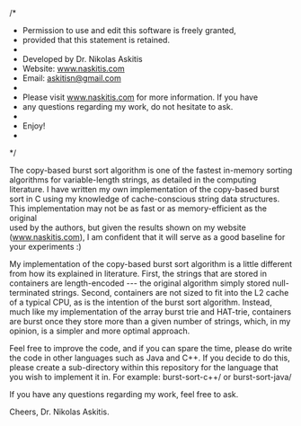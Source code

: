 /*
 * Permission to use and edit this software is freely granted,
 * provided that this statement is retained.
 *
 * Developed by Dr. Nikolas Askitis
 * Website: www.naskitis.com
 * Email:   askitisn@gmail.com
 *
 * Please visit www.naskitis.com for more information.   If you have
 * any questions regarding my work, do not hesitate to ask.
 *
 * Enjoy!
 *
 */

The copy-based burst sort algorithm is one of the fastest in-memory sorting 
algorithms for variable-length strings, as detailed in the computing
literature. I have written my own implementation of the copy-based burst sort 
in C using my knowledge of cache-conscious string data structures. This 
implementation may not be as fast or as memory-efficient as the original  
used by the authors, but given the results shown on my
website (www.naskitis.com), I am confident that it will serve as a good
baseline for your experiments :)

My implementation of the copy-based burst sort algorithm is a little 
different from how its explained in literature. First, the strings that 
are stored in containers are length-encoded --- the original algorithm simply 
stored null-terminated strings. Second, containers are not sized to fit into 
the L2 cache of a typical CPU, as is the intention of the burst sort algorithm. 
Instead, much like my implementation of the array burst trie and HAT-trie, 
containers are burst once they store more than a given number of strings,
which, in my opinion, is a simpler and more optimal approach. 


Feel free to improve the code, and if you can spare the time, please do write 
the code in other languages such as Java and C++.   If you decide to do this, 
please create a sub-directory within this repository for the language that you 
wish to implement it in.  For example: burst-sort-c++/  or  burst-sort-java/ 

If you have any questions regarding my work, feel free to ask.  

Cheers, 
Dr. Nikolas Askitis. 
